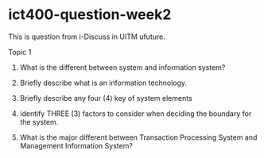 # ict400-question-week2

This is question from i-Discuss in UITM ufuture.

Topic 1

1.	What is the different between system and information system?

2.	Briefly describe what is an information technology.

3.	Briefly describe any four (4) key of system elements

4.	identify THREE (3) factors to consider when deciding the boundary for the system.

5.	What is the major different between Transaction Processing System and Management Information System?

